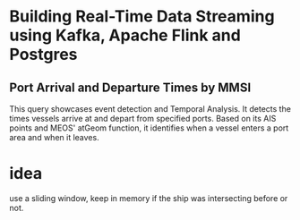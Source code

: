 # Building Real-Time Data Streaming using Kafka, Apache Flink and Postgres

##  Port Arrival and Departure Times by MMSI
This query showcases event detection and Temporal Analysis. It detects the times vessels arrive at and depart from specified ports. Based on its AIS points and MEOS' atGeom function, it identifies when a vessel enters a port area and when it leaves.

# idea
use a sliding window, keep in memory if the ship was intersecting before or not. 